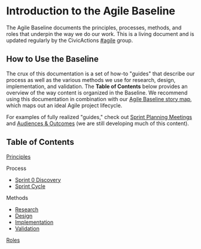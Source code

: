 # Introduction to the Agile Baseline

The Agile Baseline documents the principles, processes, methods, and roles that underpin the way we do our work. This is a living document and is updated regularly by the CivicActions [#agile](https://civicactions.slack.com/messages/C02BGNDA4/) group.

## How to Use the Baseline

The crux of this documentation is a set of how-to "guides" that describe our process as well as the various methods we use for research, design, implementation, and validation. The **Table of Contents** below provides an overview of the way content is organized in the Baseline. We recommend using this documentation in combination with our [Agile Baseline story map](https://civicactions.storiesonboard.com/m/agile-baseline-story-map), which maps out an ideal Agile project lifecycle.

For examples of fully realized "guides," check out [Sprint Planning Meetings](/02-process/practices/sprint-planning-meetings.md) and [Audiences & Outcomes](/03-methods/1-research/audiences-and-outcomes-guide.md) (we are still developing much of this content).

## Table of Contents

[Principles](01-principles/principles.md)

Process

* [Sprint 0 Discovery](02-process/sprint-0-discovery.md)
* [Sprint Cycle](02-process/sprint-cycle.md)

Methods

* [Research](03-methods/1-research.md)
* [Design](03-methods/2-design.md)
* [Implementation](03-methods/3-implementation.md)
* [Validation](03-methods/4-validation.md)

[Roles](04-roles/roles.md)
